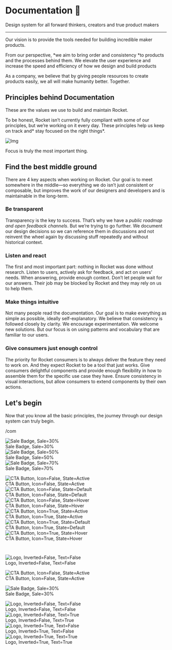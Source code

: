 
# Documentation 🚀

Design system for all forward thinkers, creators and true product makers

---

Our vision is to provide the tools needed for building incredible maker products.

From our perspective, *we aim to bring order and consistency *to products and the processes behind them. We elevate the user experience and increase the speed and efficiency of how we design and build products

As a company, we believe that by giving people resources to create products easily, we all will make humanity better. Together.

## Principles behind Documentation

These are the values we use to build and maintain Rocket.

To be honest, Rocket isn’t currently fully compliant with some of our principles, but we’re working on it every day. These principles help us keep on track and* stay focused on the right things*.

![Img](https://studio-assets.supernova.io/design-systems/14533/9289758a-6300-472a-bbc6-a57098081abf.jpeg)

Focus is truly the most important thing.

## Find the best middle ground

There are 4 key aspects when working on Rocket. Our goal is to meet somewhere in the middle—so everything we do isn’t just consistent or composable, but improves the work of our designers and developers and is maintainable in the long-term.

### Be transparent

Transparency is the key to success. That’s why we have a *public roadmap and open feedback channels*. But we’re trying to go further. We document our design decisions so we can reference them in discussions and not reinvent the wheel again by discussing stuff repeatedly and without historical context.

### Listen and react

The first and most important part: nothing in Rocket was done without research. Listen to users, actively ask for feedback, and act on users’ needs. When answering, provide enough context. Don’t let people wait for our answers. Their job may be blocked by Rocket and they may rely on us to help them.

### Make things intuitive

Not many people read the documentation. Our goal is to make everything as simple as possible, ideally self-explanatory. We believe that consistency is followed closely by clarity. We encourage experimentation. We welcome new solutions. But our focus is on using patterns and vocabulary that are familiar to our users.

### Give consumers just enough control

The priority for Rocket consumers is to always deliver the feature they need to work on. And they expect Rocket to be a tool that just works. Give consumers delightful components and provide enough flexibility in how to assemble them for the specific use case they have. Ensure consistency in visual interactions, but allow consumers to extend components by their own actions.

## Let's begin

Now that you know all the basic principles, the journey through our design system can truly begin.

/com

  
![Sale Badge, Sale=30%](https://studio-assets.supernova.io/design-systems/14533/56f33588-925e-4e30-9566-8aa5d72a554b.png)  
Sale Badge, Sale=30%  
![Sale Badge, Sale=50%](https://studio-assets.supernova.io/design-systems/14533/cf364d8d-0be0-4c30-bfca-119e4fc08c88.png)  
Sale Badge, Sale=50%  
![Sale Badge, Sale=70%](https://studio-assets.supernova.io/design-systems/14533/039bae11-72d5-4459-acca-28a89b4cfd53.png)  
Sale Badge, Sale=70%  


  
![CTA Button, Icon=False, State=Active](https://studio-assets.supernova.io/design-systems/14533/06c72512-5fd3-4523-b0f5-618a1f5281af.png)  
CTA Button, Icon=False, State=Active  
![CTA Button, Icon=False, State=Default](https://studio-assets.supernova.io/design-systems/14533/d19fc15c-10fe-4156-a163-3585735c42f6.png)  
CTA Button, Icon=False, State=Default  
![CTA Button, Icon=False, State=Hover](https://studio-assets.supernova.io/design-systems/14533/37925845-074b-4b1a-9581-68155b2a675b.png)  
CTA Button, Icon=False, State=Hover  
![CTA Button, Icon=True, State=Active](https://studio-assets.supernova.io/design-systems/14533/f9064cc0-466d-4c9b-975c-0981664cb6a7.png)  
CTA Button, Icon=True, State=Active  
![CTA Button, Icon=True, State=Default](https://studio-assets.supernova.io/design-systems/14533/33bf861c-ece4-44f9-add0-099a05141913.png)  
CTA Button, Icon=True, State=Default  
![CTA Button, Icon=True, State=Hover](https://studio-assets.supernova.io/design-systems/14533/efb3b33f-f5f4-4bb5-aee4-7c06e82ed091.png)  
CTA Button, Icon=True, State=Hover  


```javascript  
  
```

  
![Logo, Inverted=False, Text=False](https://studio-assets.supernova.io/design-systems/14533/691055b2-451e-45d0-9546-de9cfb564cb1.png)  
Logo, Inverted=False, Text=False  


  
  


  
![CTA Button, Icon=False, State=Active](https://studio-assets.supernova.io/design-systems/14533/06c72512-5fd3-4523-b0f5-618a1f5281af.png)  
CTA Button, Icon=False, State=Active  


  
![Sale Badge, Sale=30%](https://studio-assets.supernova.io/design-systems/14533/56f33588-925e-4e30-9566-8aa5d72a554b.png)  
Sale Badge, Sale=30%  


  
![Logo, Inverted=False, Text=False](https://studio-assets.supernova.io/design-systems/14533/691055b2-451e-45d0-9546-de9cfb564cb1.png)  
Logo, Inverted=False, Text=False  
![Logo, Inverted=False, Text=True](https://studio-assets.supernova.io/design-systems/14533/33fcfd6e-8721-4b03-b314-689ba106459f.png)  
Logo, Inverted=False, Text=True  
![Logo, Inverted=True, Text=False](https://studio-assets.supernova.io/design-systems/14533/31cf1b10-645d-46a7-a80a-872ad74a63d2.png)  
Logo, Inverted=True, Text=False  
![Logo, Inverted=True, Text=True](https://studio-assets.supernova.io/design-systems/14533/d89207a3-74ca-452d-bbea-8e668d18e4fb.png)  
Logo, Inverted=True, Text=True  
